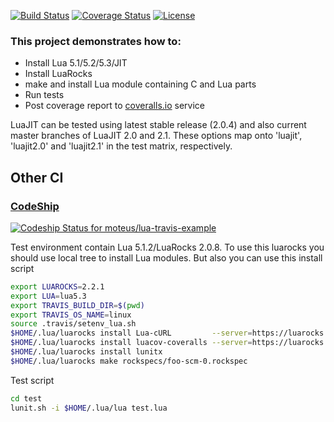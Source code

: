[![Build Status](https://travis-ci.org/zhaozg/lua-travis-example.png?branch=master)](https://travis-ci.org/zhaozg/lua-travis-example)
[![Coverage Status](https://coveralls.io/repos/moteus/lua-travis-example/badge.png?branch=master)](https://coveralls.io/r/moteus/lua-travis-example?branch=master)
[![License](http://img.shields.io/badge/License-MIT-brightgreen.svg)](LICENSE)

### This project demonstrates how to:
* Install Lua 5.1/5.2/5.3/JIT
* Install LuaRocks
* make and install Lua module containing C and Lua parts
* Run tests
* Post coverage report to [coveralls.io](https://coveralls.io) service

LuaJIT can be tested using latest stable release (2.0.4) and also current master branches of LuaJIT 2.0 and 2.1. These options map onto 'luajit', 'luajit2.0' and 'luajit2.1' in the test matrix, respectively.

## Other CI

### [CodeShip](https://codeship.com)
[![Codeship Status for moteus/lua-travis-example](https://codeship.com/projects/a57c55e0-c4b7-0132-9bce-0a3d9756066d/status?branch=master)](https://codeship.com/projects/74177)

Test environment contain Lua 5.1.2/LuaRocks 2.0.8.
To use this luarocks you should use local tree to install Lua modules.
But also you can use this install script

```Bash
export LUAROCKS=2.2.1
export LUA=lua5.3
export TRAVIS_BUILD_DIR=$(pwd)
export TRAVIS_OS_NAME=linux
source .travis/setenv_lua.sh
$HOME/.lua/luarocks install Lua-cURL         --server=https://luarocks.org/dev
$HOME/.lua/luarocks install luacov-coveralls --server=https://luarocks.org/dev
$HOME/.lua/luarocks install lunitx
$HOME/.lua/luarocks make rockspecs/foo-scm-0.rockspec
```

Test script
```Bash
cd test
lunit.sh -i $HOME/.lua/lua test.lua
```
